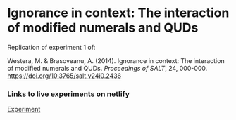# Ignorance in context: The interaction of modified numerals and QUDs

Replication of experiment 1 of:

Westera, M. & Brasoveanu, A. (2014). Ignorance in context: The interaction of modified numerals and QUDs. _Proceedings of SALT_, 24, 000-000. https://doi.org/10.3765/salt.v24i0.2436 


### Links to live experiments on netlify

[Experiment](link)




